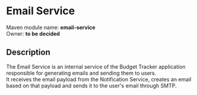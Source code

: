# Email Service

Maven module name: __email-service__\
Owner: __to be decided__

## Description

The Email Service is an internal service of the Budget Tracker application responsible for
generating emails and sending them to users.\
It receives the email payload from the Notification Service, creates an email based on that payload and sends it to 
the user's email through SMTP.
